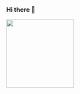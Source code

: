 ### Hi there 👋

<!--
**LeticiaPinheiroo/LeticiaPinheiroo** is a ✨ _special_ ✨ repository because its `README.md` (this file) appears on your GitHub profile.

Here are some ideas to get you started:

- 🔭 I’m currently working on ...
- 🌱 I’m currently learning ...
- 👯 I’m looking to collaborate on ...
- 🤔 I’m looking for help with ...
- 💬 Ask me about ...
- 📫 How to reach me: ...
- 😄 Pronouns: ...
- ⚡ Fun fact: ...

![snake gif](https://github.com/LeticiaPinheiroo/LeticiaPinheiroo/blob/output/github-contribution-grid-snake.svg)
-->

<div>
<a href="https://github.com/LeticiaPinheiroo">
<img loading="lazy" height="180em" src="https://github-readme-stats.vercel.app/api/top-langs/?username=LeticiaPinheiroo&layout=compact&langs_count=7&theme=dracula"/>
<!--<img loading="lazy" height="180em" src="https://github-readme-stats.vercel.app/api?username=LeticiaPinheiroo&show_icons=true&theme=dracula&include_all_commits=true&count_private=true"/>-->
</div>





